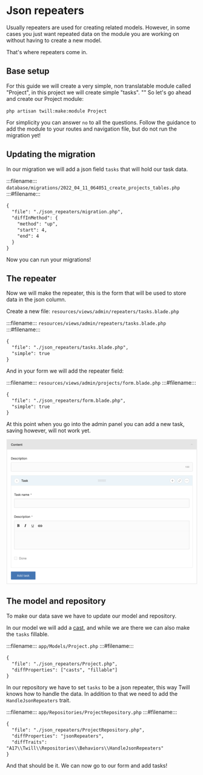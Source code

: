 # Json repeaters

Usually repeaters are used for creating related models. However, in some cases you just want
repeated data on the module you are working on without having to create a new model.

That's where repeaters come in.

## Base setup

For this guide we will create a very simple, non translatable module called "Project", in this project
we will create simple "tasks".
""
So let's go ahead and create our Project module:

`php artisan twill:make:module Project`

For simplicity you can answer `no` to all the questions. Follow the guidance to add the module to your
routes and navigation file, but do not run the migration yet!

## Updating the migration

In our migration we will add a json field `tasks` that will hold our task data.

:::filename:::
`database/migrations/2022_04_11_064051_create_projects_tables.php`
:::#filename:::

```phptorch
{
  "file": "./json_repeaters/migration.php",
  "diffInMethod": {
    "method": "up",
    "start": 4,
    "end": 4 
  }
}
```

Now you can run your migrations!

## The repeater

Now we will make the repeater, this is the form that will be used to store data in the json column.

Create a new file: `resources/views/admin/repeaters/tasks.blade.php`

:::filename:::
`resources/views/admin/repeaters/tasks.blade.php`
:::#filename:::

```phptorch
{
  "file": "./json_repeaters/tasks.blade.php",
  "simple": true
}
```

And in your form we will add the repeater field:

:::filename:::
`resources/views/admin/projects/form.blade.php`
:::#filename:::

```phptorch
{
  "file": "./json_repeaters/form.blade.php",
  "simple": true
}
```

At this point when you go into the admin panel you can add a new task, saving however, will not work yet.

![Screenshot form](./json_repeaters/form.png)

## The model and repository

To make our data save we have to update our model and repository.

In our model we will add a [cast](https://laravel.com/docs/9.x/eloquent-mutators#attribute-casting),
and while we are there we can also make the `tasks` fillable.

:::filename:::
`app/Models/Project.php`
:::#filename:::

```phptorch
{
  "file": "./json_repeaters/Project.php",
  "diffProperties": ["casts", "fillable"]
}
```

In our repository we have to set `tasks` to be a json repeater, this way Twill knows how to handle
the data. In addition to that we need to add the `HandleJsonRepeaters` trait.

:::filename:::
`app/Repositories/ProjectRepository.php`
:::#filename:::

```phptorch
{
  "file": "./json_repeaters/ProjectRepository.php",
  "diffProperties": "jsonRepeaters",
  "diffTraits": "A17\\Twill\\Repositories\\Behaviors\\HandleJsonRepeaters"
}
```

And that should be it. We can now go to our form and add tasks!
